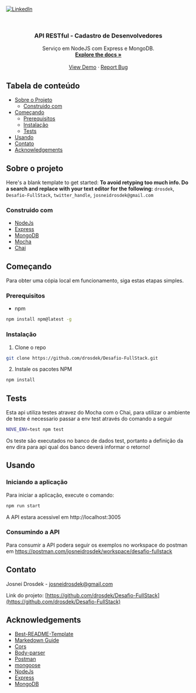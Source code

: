 [![LinkedIn][linkedin-shield]][linkedin-url]

<!-- PROJECT LOGO -->
<br />
<p align="center">
  <h3 align="center">API RESTful - Cadastro de Desenvolvedores</h3>

  <p align="center">
    Serviço em NodeJS com Express e MongoDB.
    <br />
    <a href="https://github.com/drosdek/Desafio-FullStack"><strong>Explore the docs »</strong></a>
    <br />
    <br />
    <a href="https://github.com/drosdek/Desafio-FullStack">View Demo</a>
    ·
    <a href="https://github.com/drosdek/Desafio-FullStack/issues">Report Bug</a>
</p>

<!-- TABLE OF CONTENTS -->

## Tabela de conteúdo

- [Sobre o Projeto](#sobre-o-projeto)
  - [Construido com](#construido-com)
- [Começando](#começando)
  - [Prerequisitos](#prerequisitos)
  - [Instalação](#instalação)
  - [Tests](#tests)
- [Usando](#usando)
- [Contato](#contato)
- [Acknowledgements](#acknowledgements)

<!-- ABOUT THE PROJECT -->

## Sobre o projeto

Here's a blank template to get started:
**To avoid retyping too much info. Do a search and replace with your text editor for the following:**
`drosdek`, `Desafio-FullStack`, `twitter_handle`, `josneidrosdek@gmail.com`

### Construido com

- [NodeJs](https://nodejs.org/)
- [Express](https://expressjs.com/)
- [MongoDB](https://www.mongodb.com/docs/atlas/getting-started/)
- [Mocha](https://mochajs.org/)
- [Chai](https://www.chaijs.com/)

<!-- GETTING STARTED -->

## Começando

Para obter uma cópia local em funcionamento, siga estas etapas simples.

### Prerequisitos

- npm

```sh
npm install npm@latest -g
```

### Instalação

1. Clone o repo

```sh
git clone https://github.com/drosdek/Desafio-FullStack.git
```

2. Instale os pacotes NPM

```sh
npm install
```

## Tests

Esta api utiliza testes atravez do Mocha com o Chai, para utilizar o ambiente de teste é necessario passar a env test através do comando a seguir

```sh
NOVE_ENV=test npm test
```

Os teste são executados no banco de dados test, portanto a definição da env dira para api qual dos banco deverá informar o retorno!

<!-- USAGE EXAMPLES -->

## Usando

### Iniciando a aplicação

Para iniciar a aplicação, execute o comando:

```sh
npm run start
```

A API estara acessivel em http://localhost:3005

### Consumindo a API

Para consumir a API podera seguir os exemplos no workspace do postman em https://postman.com/josneidrosdek/workspace/desafio-fullstack

<!-- CONTACT -->

## Contato

Josnei Drosdek - josneidrosdek@gmail.com

Link do projeto: [https://github.com/drosdek/Desafio-FullStack](https://github.com/drosdek/Desafio-FullStack)

<!-- ACKNOWLEDGEMENTS -->

## Acknowledgements

- [Best-README-Template ](https://gitlab.unige.ch/Joakim.Tutt/Best-README-Template/-/tree/master/)
- [Markedown Guide](https://www.markdownguide.org/basic-syntax/#reference-style-links)
- [Cors](http://expressjs.com/en/resources/middleware/cors.html)
- [Body-parser](http://expressjs.com/en/resources/middleware/body-parser.html)
- [Postman](https://learning.postman.com/docs/)
- [mongoose](https://mongoosejs.com/docs/)
- [NodeJs](https://nodejs.org/)
- [Express](https://expressjs.com/)
- [MongoDB](https://www.mongodb.com/docs/atlas/getting-started/)

<!-- MARKDOWN LINKS & IMAGES -->
<!-- https://www.markdownguide.org/basic-syntax/#reference-style-links -->

[linkedin-shield]: https://img.shields.io/badge/-LinkedIn-black.svg?style=flat-square&logo=linkedin&colorB=555
[linkedin-url]: https://www.linkedin.com/in/josneidrosdek/
[product-screenshot]: images/screenshot.png
